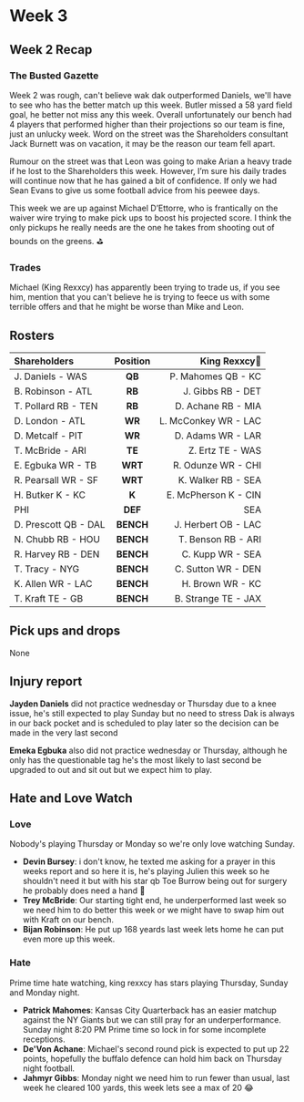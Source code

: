# Week 3

## Week 2 Recap

### The Busted Gazette

Week 2 was rough, can't believe wak dak outperformed Daniels, we'll have to see who has the better match up this week. Butler missed a 58 yard field goal, he better not miss any this week. Overall unfortunately our bench had 4 players that performed higher than their projections so our team is fine, just an unlucky week. Word on the street was the Shareholders consultant Jack Burnett was on vacation, it may be the reason our team fell apart.

Rumour on the street was that Leon was going to make Arian a heavy trade if he lost to the Shareholders this week. However, I’m sure his daily trades will continue now that he has gained a bit of confidence. If only we had Sean Evans to give us some football advice from his peewee days.

This week we are up against Michael D’Ettorre, who is frantically on the waiver wire trying to make pick ups to boost his projected score. I think the only pickups he really needs are the one he takes from shooting out of bounds on the greens. :golf:

### Trades

Michael (King Rexxcy) has apparently been trying to trade us, if you see him, mention that you can't believe he is trying to feece us with some terrible offers and that he might be worse than Mike and Leon.

## Rosters

| **Shareholders**     | **Position** | **King Rexxcy:crown:** |
| :------------------- | :----------: | ---------------------: |
| J. Daniels - WAS     |    **QB**    |     P. Mahomes QB - KC |
| B. Robinson - ATL    |    **RB**    |      J. Gibbs RB - DET |
| T. Pollard RB - TEN  |    **RB**    |     D. Achane RB - MIA |
| D. London - ATL      |    **WR**    |   L. McConkey WR - LAC |
| D. Metcalf - PIT     |    **WR**    |      D. Adams WR - LAR |
| T. McBride - ARI     |    **TE**    |       Z. Ertz TE - WAS |
| E. Egbuka WR - TB    |   **WRT**    |     R. Odunze WR - CHI |
| R. Pearsall WR - SF  |   **WRT**    |     K. Walker RB - SEA |
| H. Butker K - KC     |    **K**     |   E. McPherson K - CIN |
| PHI                  |   **DEF**    |                    SEA |
| D. Prescott QB - DAL |  **BENCH**   |    J. Herbert OB - LAC |
| N. Chubb RB - HOU    |  **BENCH**   |     T. Benson RB - ARI |
| R. Harvey RB - DEN   |  **BENCH**   |       C. Kupp WR - SEA |
| T. Tracy - NYG       |  **BENCH**   |     C. Sutton WR - DEN |
| K. Allen WR - LAC    |  **BENCH**   |       H. Brown WR - KC |
| T. Kraft TE - GB     |  **BENCH**   |    B. Strange TE - JAX |

## Pick ups and drops

None

## Injury report

**Jayden Daniels** did not practice wednesday or Thursday due to a knee issue, he's still expected to play Sunday but no need to stress Dak is always in our back pocket and is scheduled to play later so the decision can be made in the very last second

**Emeka Egbuka** also did not practice wednesday or Thursday, although he only has the questionable tag he's the most likely to last second be upgraded to out and sit out but we expect him to play.

## Hate and Love Watch

### Love

Nobody's playing Thursday or Monday so we're only love watching Sunday.

-   **Devin Bursey**: i don't know, he texted me asking for a prayer in this weeks report and so here it is, he's playing Julien this week so he shouldn't need it but with his star qb Toe Burrow being out for surgery he probably does need a hand :pray:
-   **Trey McBride**: Our starting tight end, he underperformed last week so we need him to do better this week or we might have to swap him out with Kraft on our bench.
-   **Bijan Robinson**: He put up 168 yeards last week lets home he can put even more up this week.

### Hate

Prime time hate watching, king rexxcy has stars playing Thursday, Sunday and Monday night.

-   **Patrick Mahomes**: Kansas City Quarterback has an easier matchup against the NY Giants but we can still pray for an underperformance. Sunday night 8:20 PM Prime time so lock in for some incomplete receptions.
-   **De'Von Achane**: Michael's second round pick is expected to put up 22 points, hopefully the buffalo defence can hold him back on Thursday night football.
-   **Jahmyr Gibbs**: Monday night we need him to run fewer than usual, last week he cleared 100 yards, this week lets see a max of 20 :joy:
